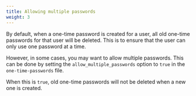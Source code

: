 ```yaml
---
title: Allowing multiple passwords
weight: 3
---
```


By default, when a one-time password is created for a user, all old one-time passwords for that user will be deleted. This is to ensure that the user can only use one password at a time.

However, in some cases, you may want to allow multiple passwords. This can be done by setting the `allow_multiple_passwords` option to `true` in the `one-time-passwords` file.

When this is `true`, old one-time passwords will not be deleted when a new one is created.
